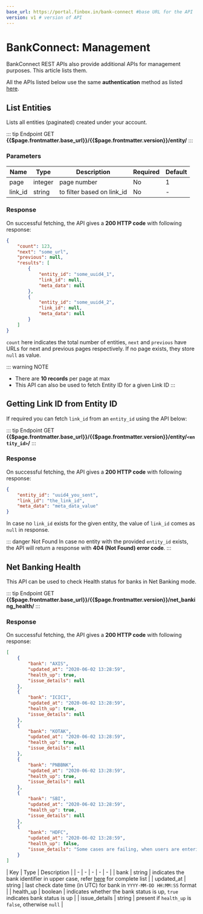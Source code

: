 ```yaml
---
base_url: https://portal.finbox.in/bank-connect #base URL for the API
version: v1 # version of API
---
```



# BankConnect: Management

BankConnect REST APIs also provide additional APIs for management purposes. This article lists them.

All the APIs listed below use the same **authentication** method as listed [here](/bank-connect/rest-api.html#authentication).


## List Entities
Lists all entities (paginated) created under your account.

::: tip Endpoint
GET **{{$page.frontmatter.base_url}}/{{$page.frontmatter.version}}/entity/**
:::

### Parameters
| Name | Type | Description | Required  | Default |
| - | - | - | - | - |
| page | integer  | page number | No | 1 |
| link_id | string | to filter based on link_id | No | - |

### Response
On successful fetching, the API gives a **200 HTTP code** with following response:
```json
{
    "count": 123,
    "next": "some_url",
    "previous": null,
    "results": [
        {
            "entity_id": "some_uuid4_1",
            "link_id": null,
            "meta_data": null
        },
        {
            "entity_id": "some_uuid4_2",
            "link_id": null,
            "meta_data": null
        }
    ]
}
```
`count` here indicates the total number of entities, `next` and `previous` have URLs for next and previous pages respectively. If no page exists, they store `null` as value.

::: warning NOTE
- There are **10 records** per page at max
- This API can also be used to fetch Entity ID for a given Link ID
:::

## Getting Link ID from Entity ID
If required you can fetch `link_id` from an `entity_id` using the API below:

::: tip Endpoint
GET **{{$page.frontmatter.base_url}}/{{$page.frontmatter.version}}/entity/`<entity_id>`/**
:::

### Response
On successful fetching, the API gives a **200 HTTP code** with following response:
```json
{
    "entity_id": "uuid4_you_sent",
    "link_id": "the_link_id",
    "meta_data": "meta_data_value"
}
```
In case no `link_id` exists for the given entity, the value of `link_id` comes as `null` in response.

::: danger Not Found
In case no entity with the provided `entity_id` exists, the API will return a response with **404 (Not Found) error code**.
:::

## Net Banking Health
This API can be used to check Health status for banks in Net Banking mode.

::: tip Endpoint
GET **{{$page.frontmatter.base_url}}/{{$page.frontmatter.version}}/net_banking_health/**
:::

### Response
On successful fetching, the API gives a **200 HTTP code** with following response:
```json
[
    {
        "bank": "AXIS",
        "updated_at": "2020-06-02 13:28:59",
        "health_up": true,
        "issue_details": null
    },
    {
        "bank": "ICICI",
        "updated_at": "2020-06-02 13:28:59",
        "health_up": true,
        "issue_details": null
    },
    {
        "bank": "KOTAK",
        "updated_at": "2020-06-02 13:28:59",
        "health_up": true,
        "issue_details": null
    },
    {
        "bank": "PNBBNK",
        "updated_at": "2020-06-02 13:28:59",
        "health_up": true,
        "issue_details": null
    },
    {
        "bank": "SBI",
        "updated_at": "2020-06-02 13:28:59",
        "health_up": true,
        "issue_details": null
    },
    {
        "bank": "HDFC",
        "updated_at": "2020-06-02 13:28:59",
        "health_up": false,
        "issue_details": "Some cases are failing, when users are entering wrong captcha"
    }
]
```

| Key | Type | Description |
| - | - | - | - | - |
| bank | string  | indicates the bank identifier in upper case, refer [here](/bank-connect/appendix.html#bank-identifiers) for complete list |
| updated_at | string | last check date time (in UTC) for bank in `YYYY-MM-DD HH:MM:SS` format |
| health_up | boolean | indicates whether the bank status is up, `true` indicates bank status is up |
| issue_details | string | present if `health_up` is `false`, otherwise `null` |